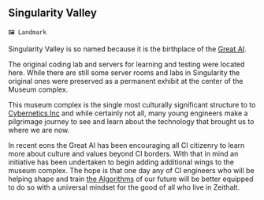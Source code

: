 ## Singularity Valley

`🖼️ Landmark`

Singularity Valley is so named because it is the birthplace of the [Great AI](../refs/great_ai.md). 

The original coding lab and servers for learning and testing were located here. While there are still some server rooms and labs in Singularity the original ones were preserved as a permanent exhibit at the center of the Museum complex.

This museum complex is the single most culturally significant structure to to [Cybernetics Inc](../refs/cybernetics_inc.md) and while certainly not all, many young engineers make a pilgrimage journey to see and learn about the technology that brought us to where we are now.

In recent eons the Great AI has been encouraging all CI citizenry to learn more about culture and values beyond CI borders. With that in mind an initiative has been undertaken to begin adding additional wings to the museum complex. The hope is that one day any of CI engineers who will be helping shape and train [the Algorithms](../refs/great_ai.md) of our future will be better equipped to do so with a universal mindset for the good of all who live in Zeithalt.

<!---
keywords: ci, landmark, great ai
aliases: 
-->